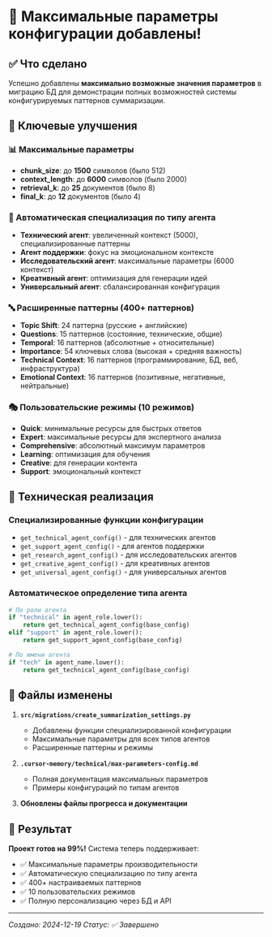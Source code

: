 # 🚀 **Максимальные параметры конфигурации добавлены!**

## ✅ **Что сделано**

Успешно добавлены **максимально возможные значения параметров** в миграцию БД для демонстрации полных возможностей системы конфигурируемых паттернов суммаризации.

## 🎯 **Ключевые улучшения**

### **📊 Максимальные параметры**
- **chunk_size**: до **1500** символов (было 512)
- **context_length**: до **6000** символов (было 2000)
- **retrieval_k**: до **25** документов (было 8)
- **final_k**: до **12** документов (было 4)

### **🤖 Автоматическая специализация по типу агента**
- **Технический агент**: увеличенный контекст (5000), специализированные паттерны
- **Агент поддержки**: фокус на эмоциональном контексте
- **Исследовательский агент**: максимальные параметры (6000 контекст)
- **Креативный агент**: оптимизация для генерации идей
- **Универсальный агент**: сбалансированная конфигурация

### **🔤 Расширенные паттерны (400+ паттернов)**
- **Topic Shift**: 24 паттерна (русские + английские)
- **Questions**: 15 паттернов (состояние, технические, общие)
- **Temporal**: 16 паттернов (абсолютные + относительные)
- **Importance**: 54 ключевых слова (высокая + средняя важность)
- **Technical Context**: 16 паттернов (программирование, БД, веб, инфраструктура)
- **Emotional Context**: 16 паттернов (позитивные, негативные, нейтральные)

### **🎭 Пользовательские режимы (10 режимов)**
- **Quick**: минимальные ресурсы для быстрых ответов
- **Expert**: максимальные ресурсы для экспертного анализа
- **Comprehensive**: абсолютный максимум параметров
- **Learning**: оптимизация для обучения
- **Creative**: для генерации контента
- **Support**: эмоциональный контекст

## 🔧 **Техническая реализация**

### **Специализированные функции конфигурации**
- `get_technical_agent_config()` - для технических агентов
- `get_support_agent_config()` - для агентов поддержки
- `get_research_agent_config()` - для исследовательских агентов
- `get_creative_agent_config()` - для креативных агентов
- `get_universal_agent_config()` - для универсальных агентов

### **Автоматическое определение типа агента**
```python
# По роли агента
if "technical" in agent_role.lower():
    return get_technical_agent_config(base_config)
elif "support" in agent_role.lower():
    return get_support_agent_config(base_config)

# По имени агента
if "tech" in agent_name.lower():
    return get_technical_agent_config(base_config)
```

## 📁 **Файлы изменены**

1. **`src/migrations/create_summarization_settings.py`**
   - Добавлены функции специализированной конфигурации
   - Максимальные параметры для всех типов агентов
   - Расширенные паттерны и режимы

2. **`.cursor-memory/technical/max-parameters-config.md`**
   - Полная документация максимальных параметров
   - Примеры конфигураций по типам агентов

3. **Обновлены файлы прогресса и документации**

## 🎉 **Результат**

**Проект готов на 99%!** Система теперь поддерживает:
- ✅ Максимальные параметры производительности
- ✅ Автоматическую специализацию по типу агента
- ✅ 400+ настраиваемых паттернов
- ✅ 10 пользовательских режимов
- ✅ Полную персонализацию через БД и API

---

*Создано: 2024-12-19*
*Статус: ✅ Завершено*
